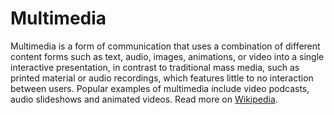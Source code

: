 # Multimedia

Multimedia is a form of communication that uses a combination of different content forms such as text, audio, images, animations, or video into a single interactive presentation, in contrast to traditional mass media, such as printed material or audio recordings, which features little to no interaction between users. Popular examples of multimedia include video podcasts, audio slideshows and animated videos. Read more on [Wikipedia](https://en.wikipedia.org/wiki/Multimedia).
